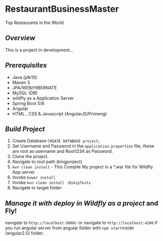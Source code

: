 # RestaurantBusinessMaster
Top Restaurants in the World
## *Overview*
This is a project in development...

## *Prerequisites*
* Java (jdk10)
* Maven 3
* JPA/WEB/HIBERNATE
* MySQL (DB)
* wildfly as a Application Server
* Spring Boot 5/6
* Angular
* HTML , CSS & Javascript (AngularJS/Primeng)


## *Build Project*
1. Create Database ```CREATE DATABASE project;```
2. Set Username and Password in the ```application.properties``` file, these are root as username and Root1234 as Password.
3. Clone the project.
4. Navigate to root path (kingproject)
5. ```mvn clean install``` - This Compile My project in a *.war file for Wildfly App server
5. Invoke ```bower install```
6. Invoke ```mvn clean install -DskipTests```
7. Navigate to target folder

## *Manage it with deploy in Wildfly as a project* and Fly!
navigate to ```http://localhost:8080/```
or
navigate to ```http://localhost:4200``` if you run angular server from angular folder with ```npm start```inside /angular2.0/ folder.
